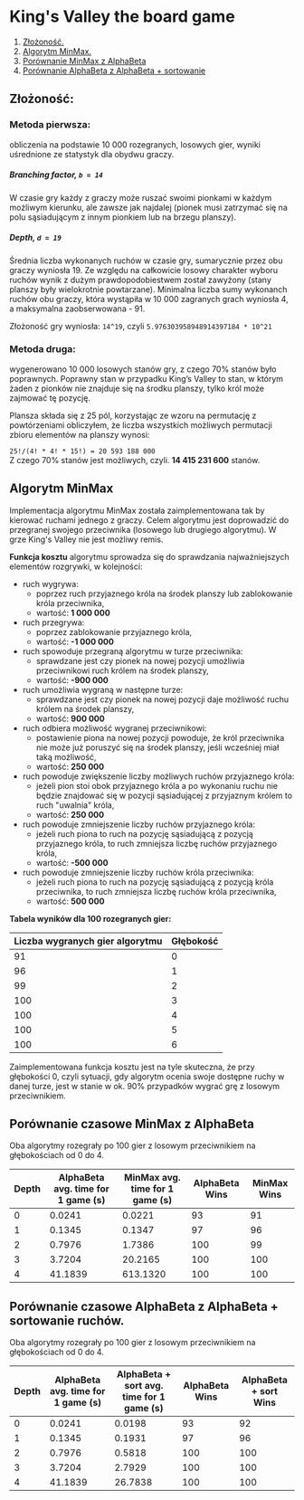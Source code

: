 # King's Valley the board game

1. <a href="#1">Złożoność.</a>
2. <a href="#2">Algorytm MinMax.</a>
3. <a href="#3">Porównanie MinMax z AlphaBeta</a>
3. <a href="#4">Porównanie AlphaBeta z AlphaBeta + sortowanie</a>


<div id="1"></div>

## Złożoność:

### Metoda pierwsza:
obliczenia na podstawie 10 000 rozegranych, losowych gier, wyniki uśrednione ze statystyk dla obydwu graczy.

##### Branching factor, `b = 14`  
W czasie gry każdy z graczy może ruszać swoimi pionkami w każdym możliwym kierunku, ale zawsze jak najdalej (pionek musi zatrzymać się na polu sąsiadującym z innym pionkiem lub na brzegu planszy).

##### Depth, `d = 19`  
Średnia liczba wykonanych ruchów w czasie gry, sumarycznie przez obu graczy wyniosła 19. Ze względu na całkowicie losowy charakter wyboru ruchów wynik z dużym prawdopodobiestwem został zawyżony (stany planszy były wielokrotnie powtarzane). Minimalna liczba sumy wykonanch ruchów obu graczy, która wystąpiła w 10 000 zagranych grach wyniosła 4, a maksymalna zaobserwowana - 91.

Złożoność gry wyniosła: `14^19`, czyli `5.976303958948914397184 * 10^21`


### Metoda druga:
wygenerowano 10 000 losowych stanów gry, z czego 70% stanów było poprawnych. Poprawny stan w przypadku King’s Valley to stan, w którym żaden z pionków nie znajduje się na środku planszy, tylko król może zajmować tę pozycję.

Plansza składa się z 25 pól, korzystając ze wzoru na permutację z powtórzeniami obliczyłem, że liczba wszystkich możliwych permutacji zbioru elementów na planszy wynosi:

`25!/(4! * 4! * 15!) = 20 593 188 000`  
Z czego 70% stanów jest możliwych, czyli. <b>14 415 231 600</b> stanów.

<div id="2"></div>

## Algorytm MinMax

Implementacja algorytmu MinMax została zaimplementowana tak by kierować ruchami jednego z graczy. Celem algorytmu jest doprowadzić do przegranej swojego przeciwnika (losowego lub drugiego algorytmu).
W grze King's Valley nie jest możliwy remis.

<b>Funkcja kosztu</b> algorytmu sprowadza się do sprawdzania najważniejszych elementów rozgrywki, w kolejności:
- ruch wygrywa:
  - poprzez ruch przyjaznego króla na środek planszy lub zablokowanie króla przeciwnika,
  - wartość: <b>1 000 000</b>
- ruch przegrywa:
  - poprzez zablokowanie przyjaznego króla,
  - wartość: <b>-1 000 000</b>
- ruch spowoduje przegraną algorytmu w turze przeciwnika:
  - sprawdzane jest czy pionek na nowej pozycji umożliwia przeciwnikowi ruch królem na środek planszy,
  - wartość: <b>-900 000</b>
- ruch umożliwia wygraną w następne turze:
  - sprawdzane jest czy pionek na nowej pozycji daje możliwość ruchu królem na środek planszy,
  - wartość: <b>900 000</b>
- ruch odbiera możliwość wygranej przeciwnikowi:
  - postawienie piona na nowej pozycji powoduje, że król przeciwnika nie może już poruszyć się na środek planszy, jeśli wcześniej miał taką możliwość,
  - wartość: <b>250 000</b>
- ruch powoduje zwiększenie liczby możliwych ruchów przyjaznego króla:
  - jeżeli pion stoi obok przyjaznego króla a po wykonaniu ruchu nie będzie znajdować się w pozycji sąsiadującej z przyjaznym królem to ruch "uwalnia" króla,
  - wartość: <b>250 000</b>
- ruch powoduje zmniejszenie liczby ruchów przyjaznego króla:
  - jeżeli ruch piona to ruch na pozycję sąsiadującą z pozycją przyjaznego króla, to ruch zmniejsza liczbę ruchów przyjaznego króla,
  - wartość: <b>-500 000</b>
- ruch powoduje zmniejszenie liczby ruchów króla przeciwnika:
  - jeżeli ruch piona to ruch na pozycję sąsiadującą z pozycją króla przeciwnika, to ruch zmniejsza liczbę ruchów króla przeciwnika,
  - wartość: <b>500 000</b>

<b>Tabela wyników dla 100 rozegranych gier:</b>

| Liczba wygranych gier algorytmu | Głębokość |
| ------------------------------- | --------- |
| 91                              | 0         |
| 96                              | 1         |
| 99                              | 2         |
| 100                             | 3         |
| 100                             | 4         |
| 100                             | 5         |
| 100                             | 6         |

Zaimplementowana funkcja kosztu jest na tyle skuteczna, że przy głębokości 0, czyli sytuacji, gdy algorytm ocenia swoje dostępne ruchy w danej turze,
jest w stanie w ok. 90% przypadków wygrać grę z losowym przeciwnikiem.

<div id="3"></div>

## Porównanie czasowe MinMax z AlphaBeta
Oba algorytmy rozegrały po 100 gier z losowym przeciwnikiem na głębokościach od 0 do 4.

| Depth | AlphaBeta avg. time for 1 game (s) | MinMax avg. time for 1 game (s) | AlphaBeta Wins | MinMax Wins |
|-------|---------------------------------|------------------------------------|--------------|-----------------|
| 0     | 0.0241                          | 0.0221                             | 93           | 91              |
| 1     | 0.1345                          | 0.1347                             | 97           | 96              |
| 2     | 0.7976                          | 1.7386                             | 100          | 99              |
| 3     | 3.7204                          | 20.2165                            | 100          | 100             |
| 4     | 41.1839                         | 613.1320                           | 100          | 100             |


<div id="4"></div>

## Porównanie czasowe AlphaBeta z AlphaBeta + sortowanie ruchów.
Oba algorytmy rozegrały po 100 gier z losowym przeciwnikiem na głębokościach od 0 do 4.

| Depth | AlphaBeta avg. time for 1 game (s) | AlphaBeta + sort avg. time for 1 game (s) | AlphaBeta Wins | AlphaBeta + sort Wins |
|-------|---------------------------------|----------------------------------------------|--------------|-------------------------|
| 0     | 0.0241                          | 0.0198                                       | 93           | 92                      |
| 1     | 0.1345                          | 0.1931                                       | 97           | 96                      |
| 2     | 0.7976                          | 0.5818                                       | 100          | 100                     |
| 3     | 3.7204                          | 2.7929                                       | 100          | 100                     |
| 4     | 41.1839                         | 26.7838                                      | 100          | 100                     |

